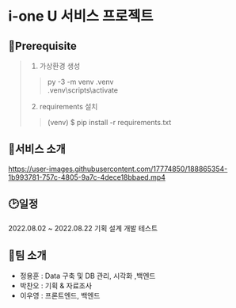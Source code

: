 # i-one U 서비스 프로젝트

## 🔶**Prerequisite**
> 1. 가상환경 생성
>> py -3 -m venv .venv \
>> .venv\scripts\activate
> 2. requirements 설치
>> (venv) $ pip install -r requirements.txt

## 🔶서비스 소개

https://user-images.githubusercontent.com/17774850/188865354-1b993781-757c-4805-9a7c-4dece18bbaed.mp4


## 🕑일정 
2022.08.02 ~ 2022.08.22
기획
설계
개발
테스트

## 🔷팀 소개
- 정용훈 : Data 구축 및 DB 관리, 시각화 ,백엔드
- 박찬오 : 기획 & 자료조사
- 이우영 : 프론트엔드, 백엔드
